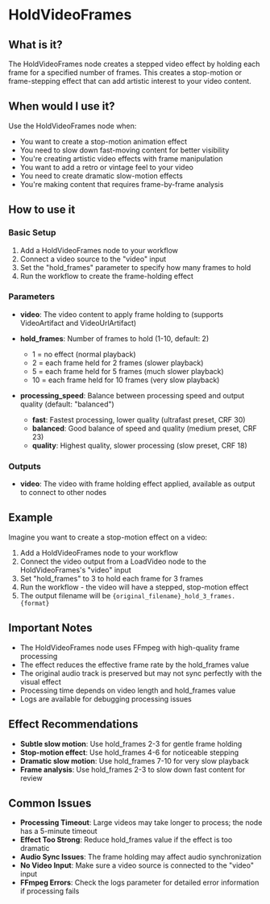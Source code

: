 # HoldVideoFrames

## What is it?

The HoldVideoFrames node creates a stepped video effect by holding each frame for a specified number of frames. This creates a stop-motion or frame-stepping effect that can add artistic interest to your video content.

## When would I use it?

Use the HoldVideoFrames node when:

- You want to create a stop-motion animation effect
- You need to slow down fast-moving content for better visibility
- You're creating artistic video effects with frame manipulation
- You want to add a retro or vintage feel to your video
- You need to create dramatic slow-motion effects
- You're making content that requires frame-by-frame analysis

## How to use it

### Basic Setup

1. Add a HoldVideoFrames node to your workflow
1. Connect a video source to the "video" input
1. Set the "hold_frames" parameter to specify how many frames to hold
1. Run the workflow to create the frame-holding effect

### Parameters

- **video**: The video content to apply frame holding to (supports VideoArtifact and VideoUrlArtifact)

- **hold_frames**: Number of frames to hold (1-10, default: 2)

    - 1 = no effect (normal playback)
    - 2 = each frame held for 2 frames (slower playback)
    - 5 = each frame held for 5 frames (much slower playback)
    - 10 = each frame held for 10 frames (very slow playback)

- **processing_speed**: Balance between processing speed and output quality (default: "balanced")

    - **fast**: Fastest processing, lower quality (ultrafast preset, CRF 30)
    - **balanced**: Good balance of speed and quality (medium preset, CRF 23)
    - **quality**: Highest quality, slower processing (slow preset, CRF 18)

### Outputs

- **video**: The video with frame holding effect applied, available as output to connect to other nodes

## Example

Imagine you want to create a stop-motion effect on a video:

1. Add a HoldVideoFrames node to your workflow
1. Connect the video output from a LoadVideo node to the HoldVideoFrames's "video" input
1. Set "hold_frames" to 3 to hold each frame for 3 frames
1. Run the workflow - the video will have a stepped, stop-motion effect
1. The output filename will be `{original_filename}_hold_3_frames.{format}`

## Important Notes

- The HoldVideoFrames node uses FFmpeg with high-quality frame processing
- The effect reduces the effective frame rate by the hold_frames value
- The original audio track is preserved but may not sync perfectly with the visual effect
- Processing time depends on video length and hold_frames value
- Logs are available for debugging processing issues

## Effect Recommendations

- **Subtle slow motion**: Use hold_frames 2-3 for gentle frame holding
- **Stop-motion effect**: Use hold_frames 4-6 for noticeable stepping
- **Dramatic slow motion**: Use hold_frames 7-10 for very slow playback
- **Frame analysis**: Use hold_frames 2-3 to slow down fast content for review

## Common Issues

- **Processing Timeout**: Large videos may take longer to process; the node has a 5-minute timeout
- **Effect Too Strong**: Reduce hold_frames value if the effect is too dramatic
- **Audio Sync Issues**: The frame holding may affect audio synchronization
- **No Video Input**: Make sure a video source is connected to the "video" input
- **FFmpeg Errors**: Check the logs parameter for detailed error information if processing fails
